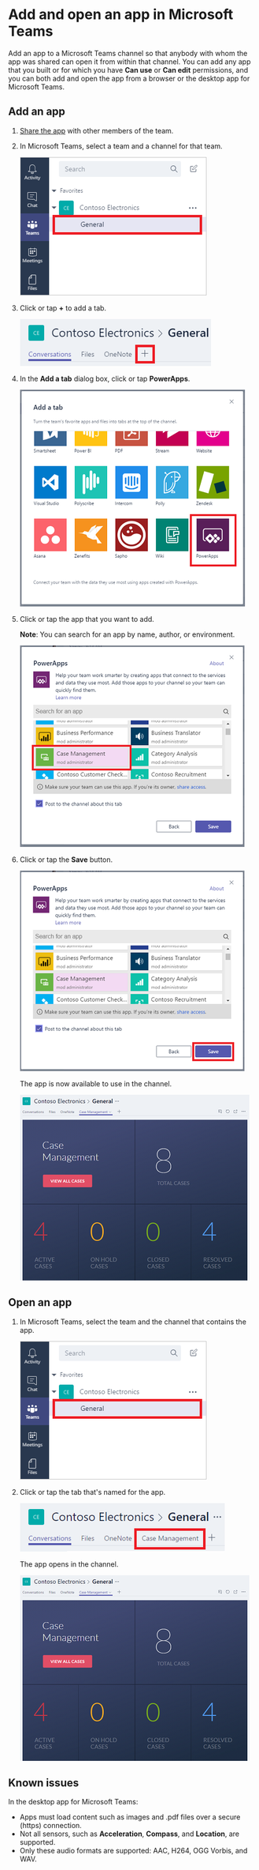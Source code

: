 <properties
	pageTitle="Add and open an app in Microsoft Teams | Microsoft PowerApps"
	description="Add and open an app in Microsoft Teams."
	services=""
	suite="powerapps"
	documentationCenter="na"
	authors="sarafankit"
	manager="anneta"
	editor=""
	tags=""/>

<tags
   ms.service="powerapps"
   ms.devlang="na"
   ms.topic="article"
   ms.tgt_pltfrm="na"
   ms.workload="na"
   ms.date="5/20/2017"
   ms.author="ankitsar"/>

# Add and open an app in Microsoft Teams
Add an app to a Microsoft Teams channel so that anybody with whom the app was shared can open it from within that channel. You can add any app that you built or for which you have **Can use** or **Can edit** permissions, and you can both add and open the app from a browser or the desktop app for Microsoft Teams.

## Add an app ##
1. [Share the app](share-app.md) with other members of the team.

1. In Microsoft Teams, select a team and a channel for that team.

	![](./media/open-app-embedded-in-teams/teams-select-channel.png)

1. Click or tap **+** to add a tab.

	![](./media/open-app-embedded-in-teams/teams-add-tab.png)

1. In the **Add a tab** dialog box, click or tap **PowerApps**.

	![](./media/open-app-embedded-in-teams/add-a-tab.png)

1. Click or tap the app that you want to add.

	**Note**: You can search for an app by name, author, or environment.

	![](./media/open-app-embedded-in-teams/select-an-app.png)

1. Click or tap the **Save** button.

	![](./media/open-app-embedded-in-teams/save-tab.png)

	The app is now available to use in the channel.

	![](./media/open-app-embedded-in-teams/app-in-channel.png)

## Open an app ##
1. In Microsoft Teams, select the team and the channel that contains the app.

	![](./media/open-app-embedded-in-teams/teams-select-channel.png)

1. Click or tap the tab that's named for the app.

	![](./media/open-app-embedded-in-teams/open-tab.png)

	The app opens in the channel.

	![](./media/open-app-embedded-in-teams/app-in-channel.png)

## Known issues ##
In the desktop app for Microsoft Teams:
- Apps must load content such as images and .pdf files over a secure (https) connection.
- Not all sensors, such as **Acceleration**, **Compass**, and **Location**, are supported.
- Only these audio formats are supported: AAC, H264, OGG Vorbis, and WAV.
